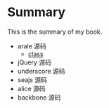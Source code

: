 # Summary

This is the summary of my book.

* arale 源码
  * [class](arale/class.md)
* jQuery 源码
* underscore 源码
* seajs 源码
* alice 源码
* backbone 源码
